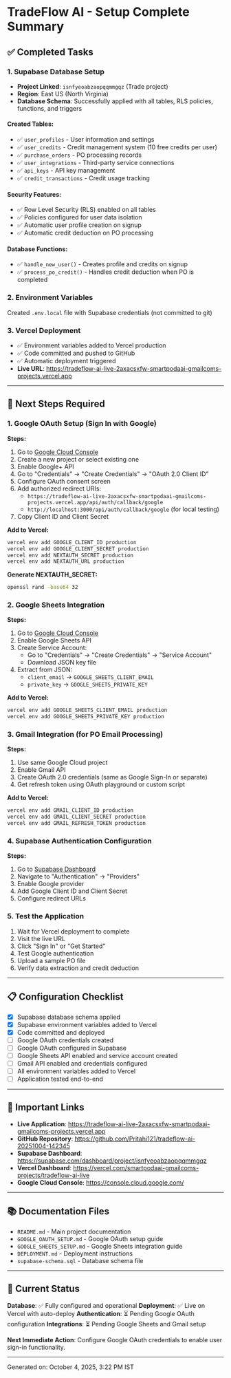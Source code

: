 # TradeFlow AI - Setup Complete Summary

## ✅ Completed Tasks

### 1. Supabase Database Setup
- **Project Linked**: `isnfyeoabzaopqqmmgqz` (Trade project)
- **Region**: East US (North Virginia)
- **Database Schema**: Successfully applied with all tables, RLS policies, functions, and triggers

#### Created Tables:
- ✅ `user_profiles` - User information and settings
- ✅ `user_credits` - Credit management system (10 free credits per user)
- ✅ `purchase_orders` - PO processing records
- ✅ `user_integrations` - Third-party service connections
- ✅ `api_keys` - API key management
- ✅ `credit_transactions` - Credit usage tracking

#### Security Features:
- ✅ Row Level Security (RLS) enabled on all tables
- ✅ Policies configured for user data isolation
- ✅ Automatic user profile creation on signup
- ✅ Automatic credit deduction on PO processing

#### Database Functions:
- ✅ `handle_new_user()` - Creates profile and credits on signup
- ✅ `process_po_credit()` - Handles credit deduction when PO is completed

### 2. Environment Variables
Created `.env.local` file with Supabase credentials (not committed to git)

### 3. Vercel Deployment
- ✅ Environment variables added to Vercel production
- ✅ Code committed and pushed to GitHub
- ✅ Automatic deployment triggered
- **Live URL**: https://tradeflow-ai-live-2axacsxfw-smartpodaai-gmailcoms-projects.vercel.app

---

## 🔄 Next Steps Required

### 1. Google OAuth Setup (Sign In with Google)
**Steps:**
1. Go to [Google Cloud Console](https://console.cloud.google.com/)
2. Create a new project or select existing one
3. Enable Google+ API
4. Go to "Credentials" → "Create Credentials" → "OAuth 2.0 Client ID"
5. Configure OAuth consent screen
6. Add authorized redirect URIs:
   - `https://tradeflow-ai-live-2axacsxfw-smartpodaai-gmailcoms-projects.vercel.app/api/auth/callback/google`
   - `http://localhost:3000/api/auth/callback/google` (for local testing)
7. Copy Client ID and Client Secret

**Add to Vercel:**
```bash
vercel env add GOOGLE_CLIENT_ID production
vercel env add GOOGLE_CLIENT_SECRET production
vercel env add NEXTAUTH_SECRET production
vercel env add NEXTAUTH_URL production
```

**Generate NEXTAUTH_SECRET:**
```bash
openssl rand -base64 32
```

### 2. Google Sheets Integration
**Steps:**
1. Go to [Google Cloud Console](https://console.cloud.google.com/)
2. Enable Google Sheets API
3. Create Service Account:
   - Go to "Credentials" → "Create Credentials" → "Service Account"
   - Download JSON key file
4. Extract from JSON:
   - `client_email` → `GOOGLE_SHEETS_CLIENT_EMAIL`
   - `private_key` → `GOOGLE_SHEETS_PRIVATE_KEY`

**Add to Vercel:**
```bash
vercel env add GOOGLE_SHEETS_CLIENT_EMAIL production
vercel env add GOOGLE_SHEETS_PRIVATE_KEY production
```

### 3. Gmail Integration (for PO Email Processing)
**Steps:**
1. Use same Google Cloud project
2. Enable Gmail API
3. Create OAuth 2.0 credentials (same as Google Sign-In or separate)
4. Get refresh token using OAuth playground or custom script

**Add to Vercel:**
```bash
vercel env add GMAIL_CLIENT_ID production
vercel env add GMAIL_CLIENT_SECRET production
vercel env add GMAIL_REFRESH_TOKEN production
```

### 4. Supabase Authentication Configuration
**Steps:**
1. Go to [Supabase Dashboard](https://supabase.com/dashboard/project/isnfyeoabzaopqqmmgqz)
2. Navigate to "Authentication" → "Providers"
3. Enable Google provider
4. Add Google Client ID and Client Secret
5. Configure redirect URLs

### 5. Test the Application
1. Wait for Vercel deployment to complete
2. Visit the live URL
3. Click "Sign In" or "Get Started"
4. Test Google authentication
5. Upload a sample PO file
6. Verify data extraction and credit deduction

---

## 📋 Configuration Checklist

- [x] Supabase database schema applied
- [x] Supabase environment variables added to Vercel
- [x] Code committed and deployed
- [ ] Google OAuth credentials created
- [ ] Google OAuth configured in Supabase
- [ ] Google Sheets API enabled and service account created
- [ ] Gmail API enabled and credentials configured
- [ ] All environment variables added to Vercel
- [ ] Application tested end-to-end

---

## 🔗 Important Links

- **Live Application**: https://tradeflow-ai-live-2axacsxfw-smartpodaai-gmailcoms-projects.vercel.app
- **GitHub Repository**: https://github.com/Pritahi121/tradeflow-ai-20251004-142345
- **Supabase Dashboard**: https://supabase.com/dashboard/project/isnfyeoabzaopqqmmgqz
- **Vercel Dashboard**: https://vercel.com/smartpodaai-gmailcoms-projects/tradeflow-ai-live
- **Google Cloud Console**: https://console.cloud.google.com/

---

## 📚 Documentation Files

- `README.md` - Main project documentation
- `GOOGLE_OAUTH_SETUP.md` - Google OAuth setup guide
- `GOOGLE_SHEETS_SETUP.md` - Google Sheets integration guide
- `DEPLOYMENT.md` - Deployment instructions
- `supabase-schema.sql` - Database schema file

---

## 🎯 Current Status

**Database**: ✅ Fully configured and operational
**Deployment**: ✅ Live on Vercel with auto-deploy
**Authentication**: ⏳ Pending Google OAuth configuration
**Integrations**: ⏳ Pending Google Sheets and Gmail setup

**Next Immediate Action**: Configure Google OAuth credentials to enable user sign-in functionality.

---

Generated on: October 4, 2025, 3:22 PM IST
